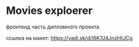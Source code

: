 # Movies exploerer
фронтенд часть дипломного проекта

ссылка на макет: https://yadi.sk/d/l6K7J4JnzHtJCg
